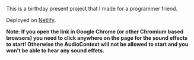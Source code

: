 This is a birthday present project that I made for a programmer friend.

Deployed on [Netlify](https://hb-dani.netlify.app/).

**Note: If you open the link in Google Chrome (or other Chromium based browsers) you need to click anywhere on the page for the sound effects to start! Otherwise the AudioContext will not be allowed to start and you won't be able to hear any sound effets.**
